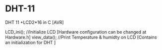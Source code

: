 # DHT-11
DHT 11 +LCD2*16 in C  [AVR]  

LCD_ini(); //Initialize LCD [Hardware configuration can be changed at Hardware.h]
view_data(); //Print Temperature & humidty on LCD [Contains an initialization for DHT ]
